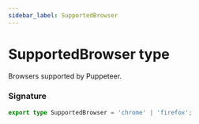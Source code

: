 ```yaml
---
sidebar_label: SupportedBrowser
---
```


# SupportedBrowser type

Browsers supported by Puppeteer.

### Signature

```typescript
export type SupportedBrowser = 'chrome' | 'firefox';
```
